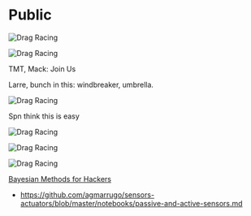 # Public


![Drag Racing](https://github.com/radioUSD/public/blob/master/Screenshot_20200805-124803.png)


![Drag Racing](https://github.com/radioUSD/public/blob/master/Screenshot_20200805-124046.png)


TMT, Mack: Join Us


Larre, bunch in this: windbreaker, umbrella.

![Drag Racing](https://github.com/radioUSD/public/blob/master/Screenshot_20200805-122325.png)



Spn think this is easy

![Drag Racing](https://github.com/radioUSD/public/blob/master/Screenshot_20200805-121956.png)


![Drag Racing](https://github.com/radioUSD/public/blob/master/Screenshot_20200805-121450.png)

![Drag Racing](https://github.com/radioUSD/public/blob/master/IMG_-hnfvux.jpg)

[Bayesian Methods for Hackers ](https://nbviewer.jupyter.org/github/CamDavidsonPilon/Probabilistic-Programming-and-Bayesian-Methods-for-Hackers/blob/master/Chapter1_Introduction/Ch1_Introduction_PyMC3.ipynb)

- https://github.com/agmarrugo/sensors-actuators/blob/master/notebooks/passive-and-active-sensors.md
